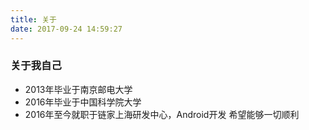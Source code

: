 ```yaml
---
title: 关于
date: 2017-09-24 14:59:27
---
```

### 关于我自己

 - 2013年毕业于南京邮电大学
 - 2016年毕业于中国科学院大学
 - 2016年至今就职于链家上海研发中心，Android开发
希望能够一切顺利

